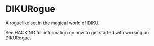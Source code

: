 # DIKURogue

A roguelike set in the magical world of DIKU.

See HACKING for information on how to get started with working on
DIKURogue.
